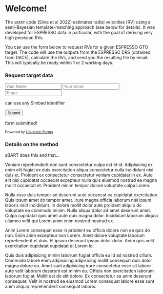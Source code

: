 # Welcome!

The `sBART` code [Silva et al 2022] estimates radial velocities (RV) using a
semi-Bayesian template-matching approach (see below for details). It was
developed for ESPRESSO data in particular, with the goal of deriving very high
precision RVs.

You can use the form below to request RVs for a given ESPRESSO GTO target. The
code will use the outputs from the ESPRESSO DRS (obtained from DACE), calculate
the RVs, and send you the resulting file by email.  
This will typically be ready within 1 or 2 working days.

### Request target data

<form class="request-form" id="request-form" method="post" action="https://forms.un-static.com/forms/06476cbd515be88b4f5cd6fbfae894e8437f9691">
  <input type="text" name="name" placeholder="Your Name" required>
  <input type="email" name="email" placeholder="Your Email" required>
  <input type="text" name="star" placeholder="Target" id="star" required>
  <p>can use any Simbad identifier</p>
  <!-- <textarea name="message" cols="40" rows="15"></textarea> -->
  <button type="submit">Submit</button>
  <p id="submitted-text" class="submitted">form submitted!</p>
</form>
<small>
Powered by <a rel="nofollow" href="Un-static Forms">Un-static Forms</a>
</small>

<script>
  const form = document.getElementById("request-form");
  form.addEventListener("submit", (e) => {
    // e.preventDefault();
    console.log("submitted!");
    const text = document.getElementById("submitted-text");
    text.style.color = 'green';
  })
</script>


### Details on the method

sBART does this and that...

Veniam reprehenderit non sunt consectetur culpa est et id. Adipisicing ex enim elit fugiat ex duis exercitation aliqua consectetur nulla incididunt nisi duis et. Proident ex consectetur consectetur veniam cupidatat in ex. Aute elit nisi cupidatat occaecat excepteur nulla quis eiusmod nostrud ea magna mollit occaecat et. Proident minim tempor dolore voluptate culpa Lorem.

Nulla esse duis tempor ad deserunt aute occaecat ea cupidatat exercitation. Quis ipsum amet do tempor amet. Irure magna officia laborum nisi ipsum laboris velit incididunt. In dolore mollit dolor aute proident aliquip do voluptate ea commodo minim. Nulla aliqua dolor ad amet deserunt amet. Culpa cupidatat quis amet aute duis magna dolor. Incididunt laborum aliquip ullamco velit qui Lorem anim enim nostrud nostrud ex.

Anim Lorem consequat esse in proident eu officia dolore non ea quis do non. Enim anim excepteur non Lorem. Amet dolore voluptate laborum reprehenderit et duis. Et ipsum deserunt ipsum dolor dolor. Anim quis velit exercitation cupidatat cupidatat et Lorem id.

Quis duis adipisicing minim laborum fugiat officia eu id ad nostrud cillum. Commodo labore enim adipisicing adipisicing mollit consequat duis dolor magna dolore eu. Amet sunt adipisicing irure consectetur esse sit labore aute velit laborum deserunt est minim eu. Officia non exercitation laborum laborum fugiat. Mollit est do elit dolore. Ex consectetur ea anim deserunt consequat. Velit in nostrud ea eiusmod Lorem consequat labore esse sunt anim aliquip reprehenderit consequat laboris.